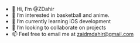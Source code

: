 - 👋 Hi, I’m @ZDahir
- 👀 I’m interested in basketball and anime.
- 🌱 I’m currently learning iOS development
- 💞️ I’m looking to collaborate on projects
- 📫 Feel free to email me at zaidmdahir@gmail.com

<!---
ZDahir/ZDahir is a ✨ special ✨ repository because its `README.md` (this file) appears on your GitHub profile.
You can click the Preview link to take a look at your changes.
--->
